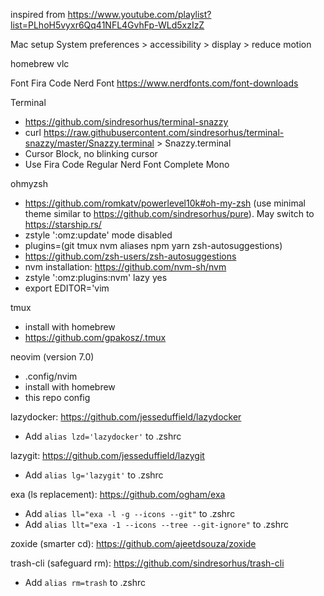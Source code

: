 inspired from https://www.youtube.com/playlist?list=PLhoH5vyxr6Qq41NFL4GvhFp-WLd5xzIzZ

Mac setup
System preferences > accessibility > display > reduce motion

homebrew
vlc

Font
Fira Code Nerd Font
https://www.nerdfonts.com/font-downloads

Terminal
- https://github.com/sindresorhus/terminal-snazzy
- curl https://raw.githubusercontent.com/sindresorhus/terminal-snazzy/master/Snazzy.terminal > Snazzy.terminal
- Cursor Block, no blinking cursor
- Use Fira Code Regular Nerd Font Complete Mono

ohmyzsh
- https://github.com/romkatv/powerlevel10k#oh-my-zsh (use minimal theme similar to https://github.com/sindresorhus/pure). May switch to https://starship.rs/
- zstyle ':omz:update' mode disabled
- plugins=(git tmux nvm aliases npm yarn zsh-autosuggestions)
- https://github.com/zsh-users/zsh-autosuggestions
- nvm installation: https://github.com/nvm-sh/nvm
- zstyle ':omz:plugins:nvm' lazy yes
- export EDITOR='vim

tmux
- install with homebrew
- https://github.com/gpakosz/.tmux

neovim (version 7.0)
- .config/nvim
- install with homebrew
- this repo config

lazydocker: https://github.com/jesseduffield/lazydocker
- Add `alias lzd='lazydocker'` to .zshrc

lazygit: https://github.com/jesseduffield/lazygit
- Add `alias lg='lazygit'` to .zshrc

exa (ls replacement): https://github.com/ogham/exa
- Add `alias ll="exa -l -g --icons --git"` to .zshrc
- Add `alias llt="exa -1 --icons --tree --git-ignore"` to .zshrc

zoxide (smarter cd): https://github.com/ajeetdsouza/zoxide

trash-cli (safeguard rm): https://github.com/sindresorhus/trash-cli
- Add `alias rm=trash` to .zshrc